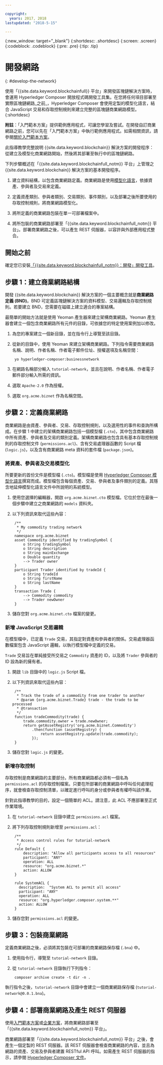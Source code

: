 ```yaml
---

copyright:
  years: 2017, 2018
lastupdated: "2018-5-15"

---
```


{:new_window: target="_blank"}
{:shortdesc: .shortdesc}
{:screen: .screen}
{:codeblock: .codeblock}
{:pre: .pre}
{:tip: .tip}

# 開發網路
{: #develop-the-network}

使用「{{site.data.keyword.blockchainfull}} 平台」來開發區塊鏈解決方案時，會運用 Hyperledger Composer 開放程式碼開發工具集。在您將任何項目部署至實際區塊鏈網路_之前_，Hyperledger Composer 會使用定製的模型化語言，結合 JavaScript 交易和存取控制規則來建立完整的區塊鏈商業網路模型。
{:shortdesc}

**附註**：「入門範本方案」提供範例應用程式，可讓您學習及嘗試。在開發自訂商業網路之前，您可以先在「入門範本方案」中執行範例應用程式。如需相關資訊，請參閱[關於入門範本方案](starter_plan.html)。

此指導教學完整說明 {{site.data.keyword.blockchain}} 解決方案的開發程序：從建立及模型化商業網路開始，然後將其部署至執行中的區塊鏈網路。

下列步驟概述在「{{site.data.keyword.blockchainfull_notm}} 平台」上管理之 {{site.data.keyword.blockchain}} 解決方案的基本開發程序。

1. 建立資料結構，以包含商業網路定義。商業網路是使用[模型化語言](https://hyperledger.github.io/composer/latest/reference/cto_language)，依據資產、參與者及交易來定義。

2. 定義資產類別、參與者類別、交易類別、事件類別，以及部署之後所要使用的存取控制規則，將商業網路模型化。

3. 將所定義的商業網路包裝在單一可部署檔案中。

4. 將所包裝的商業網路部署至「{{site.data.keyword.blockchainfull_notm}} 平台」。部署商業網路之後，可以產生 REST 伺服器，以容許與外部應用程式整合。

## 開始之前

確定您已安裝[「{{site.data.keyword.blockchainfull_notm}}：開發」開發工具](./develop_install.html)。

## 步驟 1：建立商業網路結構

開發 {{site.data.keyword.blockchain}} 解決方案的一個主要概念就是**商業網路定義 (BND)**。BND 可定義區塊鏈解決方案的資料模型、交易邏輯及存取控制規則。若要建立 BND，您需要在磁碟上建立適合的專案結構。

最簡單的開始方法就是使用 Yeoman 產生器來建立架構商業網路。Yeoman 產生器會建立一個包含商業網路所有元件的目錄，可依據您的特定使用案例加以修改。

1. 為您的專案建立一個新目錄，並在指令行上導覽至該目錄。

2. 從新的目錄中，使用 Yeoman 來建立架構商業網路。下列指令需要商業網路名稱、說明、作者名稱、作者電子郵件位址、授權選項及名稱空間：

        yo hyperledger-composer:businessnetwork

3. 在網路名稱部分輸入 `tutorial-network`，並且在說明、作者名稱、作者電子郵件部分輸入所需的資訊。

4. 選取 `Apache-2.0` 作為授權。

5. 選取 `org.acme.biznet` 作為名稱空間。

## 步驟 2：定義商業網路

商業網路是由資產、參與者、交易、存取控制規則，以及選用性的事件和查詢所構成。在步驟 1 中建立的架構商業網路包括一個模型檔 (`.cto`)，其中包含商業網路中所有資產、參與者及交易的類別定義。架構商業網路也包含具有基本存取控制規則的存取控制文件 (`permissions.acl`)、含有交易處理器函數的 Script 檔 (`logic.js`)，以及含有商業網路 meta 資料的套件檔 (`package.json`)。

### 將資產、參與者及交易模型化

所要更新的首份文件是模型檔 (`.cto`)。模型檔是使用 [Hyperledger Composer 模型化語言](https://hyperledger.github.io/composer/latest/reference/cto_language)撰寫而成。模型檔包含每個資產、交易、參與者及事件類別的定義。其隱含地延伸模型化語言文件中所說明的系統模型。

1. 使用您選擇的編輯器，開啟 `org.acme.biznet.cto` 模型檔。它位於您在最後一個步驟中建立之商業網路的 `models` 資料夾。

2. 以下列資訊來取代這些內容：

        /**
         * My commodity trading network
         */
        namespace org.acme.biznet
        asset Commodity identified by tradingSymbol {
            o String tradingSymbol
            o String description
            o String mainExchange
            o Double quantity
            --> Trader owner
        }
        participant Trader identified by tradeId {
            o String tradeId
            o String firstName
            o String lastName
        }
        transaction Trade {
            --> Commodity commodity
            --> Trader newOwner
        }

3. 儲存您對 `org.acme.biznet.cto` 檔案的變更。


### 新增 JavaScript 交易邏輯

在模型檔中，已定義 `Trade` 交易，其指定對資產和參與者的關係。交易處理器函數檔案包含 JavaScript 邏輯，以執行模型檔中定義的交易。

`Trade` 交易旨在單純接受所交易之 `Commodity` 資產的 ID，以及將 `Trader` 參與者的 ID 設為新的擁有者。

1. 開啟 `lib` 目錄中的 `logic.js` Script 檔。

2. 以下列資訊來取代這些內容：

        /**
         * Track the trade of a commodity from one trader to another
         * @param {org.acme.biznet.Trade} trade - the trade to be processed
         * @transaction
         */
        function tradeCommodity(trade) {
            trade.commodity.owner = trade.newOwner;
            return getAssetRegistry('org.acme.biznet.Commodity')
                .then(function (assetRegistry) {
                    return assetRegistry.update(trade.commodity);
                });
        }

3. 儲存您對 `logic.js` 的變更。

### 新增存取控制

存取控制是商業網路的主要部分。所有商業網路都必須有一個名為 `permissions.acl` 的存取控制檔案。只要在所部署的商業網路中呼叫任何處理程序，就會檢查存取控制清單，以確定進行呼叫的身分或參與者有權呼叫該作業。

針對此指導教學的目的，設定一個簡單的 ACL。請注意，此 ACL 不應部署至正式作業環境。

1. 在 `tutorial-network` 目錄中建立 `permissions.acl` 檔案。

2. 將下列存取控制規則新增至 `permissions.acl`：

        /**
         * Access control rules for tutorial-network
         */
        rule Default {
            description: "Allow all participants access to all resources"
            participant: "ANY"
            operation: ALL
            resource: "org.acme.biznet.*"
            action: ALLOW
        }

        rule SystemACL {
          description:  "System ACL to permit all access"
          participant: "ANY"
          operation: ALL
          resource: "org.hyperledger.composer.system.**"
          action: ALLOW
        }

3. 儲存您對 `permissions.acl` 的變更。

## 步驟 3：包裝商業網路

定義商業網路之後，必須將其包裝在可部署的商業網路保存檔 (`.bna`) 中。

1. 使用指令行，導覽至 `tutorial-network` 目錄。

2. 從 `tutorial-network` 目錄執行下列指令：

        composer archive create -t dir -n .

執行指令之後，`tutorial-network` 目錄中會建立一個商業網路保存檔 (`tutorial-network@0.0.1.bna`)。

## 步驟 4：部署商業網路及產生 REST 伺服器

使用[入門範本方案](./develop_starter.html)或[企業方案](./develop_enterprise.html)，將商業網路部署至「{{site.data.keyword.blockchainfull_notm}} 平台」。

商業網路部署至「{{site.data.keyword.blockchainfull_notm}} 平台」之後，會產生一個定製的 REST 伺服器。該 REST 伺服器會檢查商業網路的內容，並且為網路的資產、交易及參與者建置 RESTful API 呼叫。如需產生 REST 伺服器的指示，請參閱 [Hyperledger Composer 文件](https://hyperledger.github.io/composer/latest/integrating/getting-started-rest-api)。

